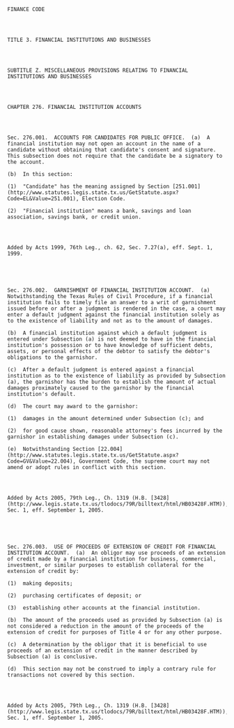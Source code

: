 ﻿
    
    
    	
    					
    
    
    FINANCE CODE
    
      
    
    
    TITLE 3. FINANCIAL INSTITUTIONS AND BUSINESSES
    
      
    
    
    SUBTITLE Z. MISCELLANEOUS PROVISIONS RELATING TO FINANCIAL INSTITUTIONS AND BUSINESSES
    
      
    
    
    CHAPTER 276. FINANCIAL INSTITUTION ACCOUNTS
    
      
    
    
    Sec. 276.001.  ACCOUNTS FOR CANDIDATES FOR PUBLIC OFFICE.  (a)  A financial institution may not open an account in the name of a candidate without obtaining that candidate's consent and signature.  This subsection does not require that the candidate be a signatory to the account.
    
    (b)  In this section:
    
    (1)  "Candidate" has the meaning assigned by Section [251.001](http://www.statutes.legis.state.tx.us/GetStatute.aspx?Code=EL&Value=251.001), Election Code.
    
    (2)  "Financial institution" means a bank, savings and loan association, savings bank, or credit union.
    
    
    
    
    Added by Acts 1999, 76th Leg., ch. 62, Sec. 7.27(a), eff. Sept. 1, 1999.
    
    
    
    
    
    Sec. 276.002.  GARNISHMENT OF FINANCIAL INSTITUTION ACCOUNT.  (a)  Notwithstanding the Texas Rules of Civil Procedure, if a financial institution fails to timely file an answer to a writ of garnishment issued before or after a judgment is rendered in the case, a court may enter a default judgment against the financial institution solely as to the existence of liability and not as to the amount of damages.
    
    (b)  A financial institution against which a default judgment is entered under Subsection (a) is not deemed to have in the financial institution's possession or to have knowledge of sufficient debts, assets, or personal effects of the debtor to satisfy the debtor's obligations to the garnishor.
    
    (c)  After a default judgment is entered against a financial institution as to the existence of liability as provided by Subsection (a), the garnishor has the burden to establish the amount of actual damages proximately caused to the garnishor by the financial institution's default.
    
    (d)  The court may award to the garnishor:
    
    (1)  damages in the amount determined under Subsection (c); and
    
    (2)  for good cause shown, reasonable attorney's fees incurred by the garnishor in establishing damages under Subsection (c).
    
    (e)  Notwithstanding Section [22.004](http://www.statutes.legis.state.tx.us/GetStatute.aspx?Code=GV&Value=22.004), Government Code, the supreme court may not amend or adopt rules in conflict with this section.
    
    
    
    
    Added by Acts 2005, 79th Leg., Ch. 1319 (H.B. [3428](http://www.legis.state.tx.us/tlodocs/79R/billtext/html/HB03428F.HTM)), Sec. 1, eff. September 1, 2005.
    
    
    
    
    
    Sec. 276.003.  USE OF PROCEEDS OF EXTENSION OF CREDIT FOR FINANCIAL INSTITUTION ACCOUNT.  (a)  An obligor may use proceeds of an extension of credit made by a financial institution for business, commercial, investment, or similar purposes to establish collateral for the extension of credit by:
    
    (1)  making deposits;
    
    (2)  purchasing certificates of deposit; or
    
    (3)  establishing other accounts at the financial institution.
    
    (b)  The amount of the proceeds used as provided by Subsection (a) is not considered a reduction in the amount of the proceeds of the extension of credit for purposes of Title 4 or for any other purpose.
    
    (c)  A determination by the obligor that it is beneficial to use proceeds of an extension of credit in the manner described by Subsection (a) is conclusive.
    
    (d)  This section may not be construed to imply a contrary rule for transactions not covered by this section.
    
    
    
    
    Added by Acts 2005, 79th Leg., Ch. 1319 (H.B. [3428](http://www.legis.state.tx.us/tlodocs/79R/billtext/html/HB03428F.HTM)), Sec. 1, eff. September 1, 2005.
    
    
    
    
    				
